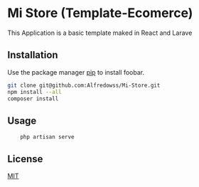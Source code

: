 # Mi Store (Template-Ecomerce)

This Application is a basic template maked in React and Larave
## Installation

Use the package manager [pip](https://pip.pypa.io/en/stable/) to install foobar.

```bash
git clone git@github.com:Alfredowss/Mi-Store.git
npm install --all
composer install
```

## Usage

```
    php artisan serve

```

## License
[MIT](https://choosealicense.com/licenses/mit/)
